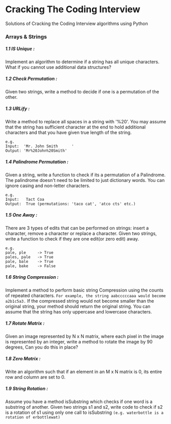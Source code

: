 # Cracking The Coding Interview
Solutions of Cracking the Coding Interview algorithms using Python
### Arrays & Strings
##### 1.1 IS Unique :
Implement an algorithm to determine if a string has all unique characters. What if you cannot use additional data structures?


##### 1.2 Check Permutation :
Given two strings, write a method to decide if one is a permutation of the other.

##### 1.3 URLify :
Write a method to replace all spaces in a string with '%20'. You may assume that the string has sufficient character at the end to hold additional characters and that you have given true length of the string.
```
e.g.
Input:  'Mr. John Smith      '
Output: 'Mr%20John%20Smith'
```

##### 1.4 Palindrome Permutation :
Given a string, write a function to check if its a permutation of a Palindrome. The palindrome doesn't need to be limited to just dictionary words. You can ignore casing and non-letter characters.
```
e.g.
Input:   Tact Coa
Output:  True (permutations: 'taco cat', 'atco cts' etc.)
```


##### 1.5 One Away :
There are 3 types of edits that can be performed on strings: insert a character, remove a character or replace a character. Given two strings, write a function to check if they are one edit(or zero edit) away.
```
e.g.
pale, ple     -> True
pales, pale   -> True
pale, bale    -> True
pale, bake    -> False
```


##### 1.6 String Compression :
Implement a method to perform basic string Compression using the counts of repeated characters. ```For example, the string aabcccccaaa would become a2b1c5a3.``` If the compressed string would not become smaller than the original string, your method should return the original string. You can assume that the string has only uppercase and lowercase characters.


##### 1.7 Rotate Matrix :
Given an image represented by N x N matrix, where each pixel in the image is represented by an integer, write a method to rotate the image by 90 degrees, Can you do this in place?


##### 1.8 Zero Matrix :
Write an algorithm such that if an element in an M x N matrix is 0, its entire row and column are set to 0.


##### 1.9 String Rotation :
Assume you have a method isSubstring which checks if one word is a substring of another. Given two strings s1 and s2, write code to check if s2 is a rotation of s1 using only one call to isSubstring
```(e.g. waterbottle is a rotation of erbottlewat)```
